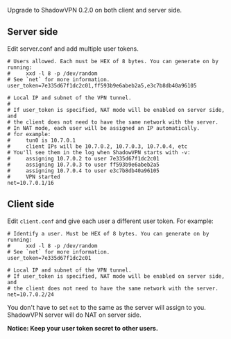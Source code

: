Upgrade to ShadowVPN 0.2.0 on both client and server side.

Server side
-----------

Edit server.conf and add multiple user tokens.

```
# Users allowed. Each must be HEX of 8 bytes. You can generate on by running:
#     xxd -l 8 -p /dev/random
# See `net` for more information.
user_token=7e335d67f1dc2c01,ff593b9e6abeb2a5,e3c7b8db40a96105

# Local IP and subnet of the VPN tunnel.
# 
# If user_token is specified, NAT mode will be enabled on server side, and
# the client does not need to have the same network with the server.
# In NAT mode, each user will be assigned an IP automatically.
# for example:
#     tun0 is 10.7.0.1
#     client IPs will be 10.7.0.2, 10.7.0.3, 10.7.0.4, etc
# You'll see them in the log when ShadowVPN starts with -v:
#     assigning 10.7.0.2 to user 7e335d67f1dc2c01
#     assigning 10.7.0.3 to user ff593b9e6abeb2a5
#     assigning 10.7.0.4 to user e3c7b8db40a96105
#     VPN started
net=10.7.0.1/16
```

Client side
-----------

Edit `client.conf` and give each user a different user token. For example:

```
# Identify a user. Must be HEX of 8 bytes. You can generate on by running:
#     xxd -l 8 -p /dev/random
# See `net` for more information.
user_token=7e335d67f1dc2c01

# Local IP and subnet of the VPN tunnel.
# If user_token is specified, NAT mode will be enabled on server side, and
# the client does not need to have the same network with the server.
net=10.7.0.2/24
```

You don't have to set `net` to the same as the server will assign to you.
ShadowVPN server will do NAT on server side.

**Notice: Keep your user token secret to other users.**